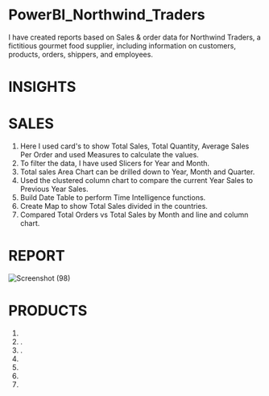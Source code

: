 # PowerBI_Northwind_Traders
I have created reports based on Sales & order data for Northwind Traders, a fictitious gourmet food supplier, including information on customers, products, orders, shippers, and employees.

# INSIGHTS

# SALES
   1. Here I used card's to show Total Sales, Total Quantity, Average Sales Per Order and used Measures to calculate the values.
   2. To filter the data, I have used Slicers for Year and Month.
   3. Total sales Area Chart can be drilled down to Year, Month and Quarter.
   4. Used the clustered column chart to compare the current Year Sales to Previous Year Sales.
   5. Build Date Table to perform Time Intelligence functions.
   6. Create Map to show Total Sales divided in the countries.
   7. Compared Total Orders vs Total Sales by Month and line and column chart.
# REPORT
   ![Screenshot (98)](https://github.com/PSinglaAnalytics2003/PowerBI_Northwind_Traders/assets/168019114/05a0ad65-3f26-4b92-a56e-7e862cc7dfb6)


# PRODUCTS
   1. 
   2. .
   3. .
   4. 
   5.
   6. 
   7. 
